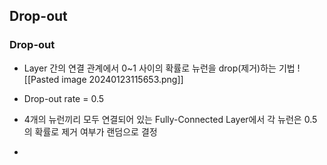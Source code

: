 ## Drop-out
### Drop-out
- Layer 간의 연결 관계에서 0~1 사이의 확률로 뉴런을 drop(제거)하는 기법
![[Pasted image 20240123115653.png]]

- Drop-out rate = 0.5
- 4개의 뉴런끼리 모두 연결되어 있는 Fully-Connected Layer에서 각 뉴런은 0.5의 확률로 제거 여부가 랜덤으로 결정
- 